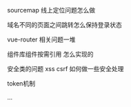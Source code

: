 sourcemap 线上定位问题怎么做

域名不同的页面之间跳转怎么保持登录状态

vue-router 相关问题一堆

组件库组件按需引用 怎么实现的

安全类的问题
xss csrf
如何做一些安全处理

token机制


...

